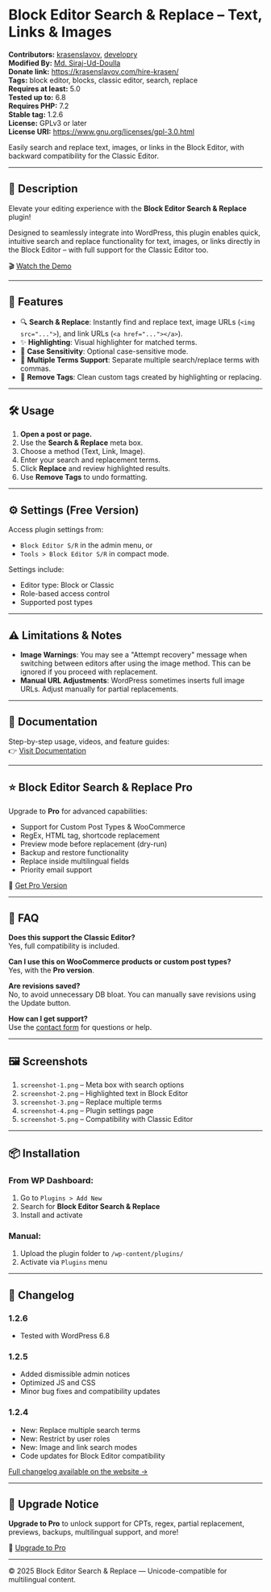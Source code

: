 # Block Editor Search & Replace – Text, Links & Images

**Contributors:** [krasenslavov](https://profiles.wordpress.org/krasenslavov), [developry](https://profiles.wordpress.org/developry)  
**Modified By:** [Md. Siraj-Ud-Doulla](https://github.com/SirajCse)   
**Donate link:** https://krasenslavov.com/hire-krasen/  
**Tags:** block editor, blocks, classic editor, search, replace  
**Requires at least:** 5.0  
**Tested up to:** 6.8  
**Requires PHP:** 7.2  
**Stable tag:** 1.2.6  
**License:** GPLv3 or later  
**License URI:** https://www.gnu.org/licenses/gpl-3.0.html

Easily search and replace text, images, or links in the Block Editor, with backward compatibility for the Classic Editor.

---

## 🎯 Description

Elevate your editing experience with the **Block Editor Search & Replace** plugin!

Designed to seamlessly integrate into WordPress, this plugin enables quick, intuitive search and replace functionality for text, images, or links directly in the Block Editor – with full support for the Classic Editor too.

🎬 [Watch the Demo](https://www.youtube.com/embed/zWxPv8pJH4U)

---

## 🚀 Features

- 🔍 **Search & Replace**: Instantly find and replace text, image URLs (`<img src="...">`), and link URLs (`<a href="..."></a>`).
- ✨ **Highlighting**: Visual highlighter for matched terms.
- 🔡 **Case Sensitivity**: Optional case-sensitive mode.
- 🔗 **Multiple Terms Support**: Separate multiple search/replace terms with commas.
- 🧹 **Remove Tags**: Clean custom tags created by highlighting or replacing.

---

## 🛠️ Usage

1. **Open a post or page.**
2. Use the **Search & Replace** meta box.
3. Choose a method (Text, Link, Image).
4. Enter your search and replacement terms.
5. Click **Replace** and review highlighted results.
6. Use **Remove Tags** to undo formatting.

---

## ⚙️ Settings (Free Version)

Access plugin settings from:
- `Block Editor S/R` in the admin menu, or
- `Tools > Block Editor S/R` in compact mode.

Settings include:
- Editor type: Block or Classic
- Role-based access control
- Supported post types

---

## ⚠️ Limitations & Notes

- **Image Warnings**: You may see a "Attempt recovery" message when switching between editors after using the image method. This can be ignored if you proceed with replacement.
- **Manual URL Adjustments**: WordPress sometimes inserts full image URLs. Adjust manually for partial replacements.

---

## 📘 Documentation

Step-by-step usage, videos, and feature guides:  
👉 [Visit Documentation](https://searchreplaceblocks.com/help)

---

## ⭐ Block Editor Search & Replace Pro

Upgrade to **Pro** for advanced capabilities:

- Support for Custom Post Types & WooCommerce
- RegEx, HTML tag, shortcode replacement
- Preview mode before replacement (dry-run)
- Backup and restore functionality
- Replace inside multilingual fields
- Priority email support

🛒 [Get Pro Version](https://searchreplaceblocks.com/)

---

## 🙋 FAQ

**Does this support the Classic Editor?**  
Yes, full compatibility is included.

**Can I use this on WooCommerce products or custom post types?**  
Yes, with the **Pro version**.

**Are revisions saved?**  
No, to avoid unnecessary DB bloat. You can manually save revisions using the Update button.

**How can I get support?**  
Use the [contact form](https://bit.ly/3PDk36N) for questions or help.

---

## 🖼 Screenshots

1. `screenshot-1.png` – Meta box with search options
2. `screenshot-2.png` – Highlighted text in Block Editor
3. `screenshot-3.png` – Replace multiple terms
4. `screenshot-4.png` – Plugin settings page
5. `screenshot-5.png` – Compatibility with Classic Editor

---

## 📦 Installation

### From WP Dashboard:
1. Go to `Plugins > Add New`
2. Search for **Block Editor Search & Replace**
3. Install and activate

### Manual:
1. Upload the plugin folder to `/wp-content/plugins/`
2. Activate via `Plugins` menu

---

## 📝 Changelog

### 1.2.6
- Tested with WordPress 6.8

### 1.2.5
- Added dismissible admin notices
- Optimized JS and CSS
- Minor bug fixes and compatibility updates

### 1.2.4
- New: Replace multiple search terms
- New: Restrict by user roles
- New: Image and link search modes
- Code updates for Block Editor compatibility

[Full changelog available on the website →](https://searchreplaceblocks.com/)

---

## 🔔 Upgrade Notice

**Upgrade to Pro** to unlock support for CPTs, regex, partial replacement, previews, backups, multilingual support, and more!

🔗 [Upgrade to Pro](https://bit.ly/3PDk36N)

---

© 2025 Block Editor Search & Replace — Unicode-compatible for multilingual content.
